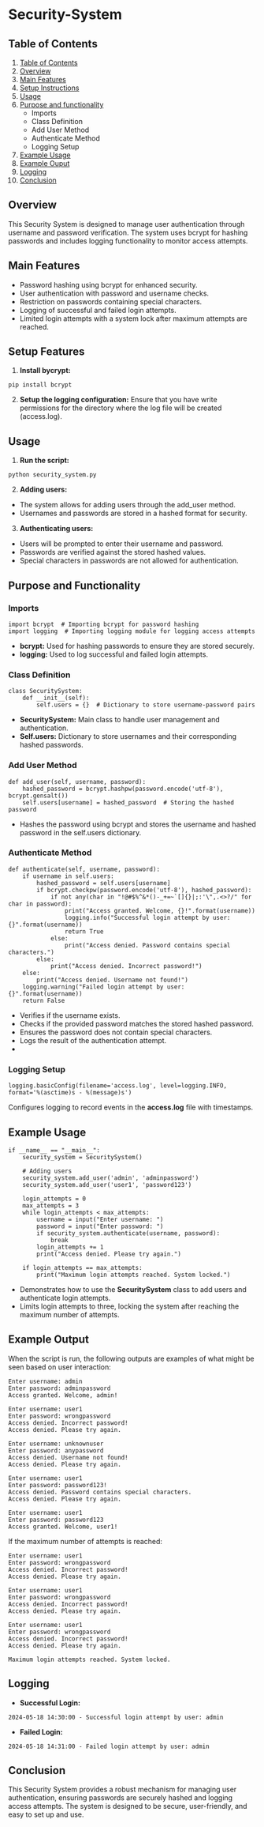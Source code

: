 # Security-System

## Table of Contents

1. [Table of Contents](#Table-of-Contents)
2. [Overview](#Overview)
3. [Main Features](#Main-features)
4. [Setup Instructions](#Setup-Instructions)
5. [Usage](#Usage)
6. [Purpose and functionality](#Purpose-and-Functionality)
    - Imports
    - Class Definition
    - Add User Method
    - Authenticate Method
    - Logging Setup
7. [Example Usage](#Example-Usage)
8. [Example Ouput](#Example-Output) 
9. [Logging](#Logging)
10. [Conclusion](#Conclusion)

## Overview

This Security System is designed to manage user authentication through username and password verification. The system uses bcrypt for hashing passwords and includes logging functionality to monitor access attempts.

## Main Features

- Password hashing using bcrypt for enhanced security.
- User authentication with password and username checks.
- Restriction on passwords containing special characters.
- Logging of successful and failed login attempts.
- Limited login attempts with a system lock after maximum attempts are reached.


## Setup Features

1. **Install bycrypt:**
```
pip install bcrypt
```
2. **Setup the logging configuration:**
Ensure that you have write permissions for the directory where the log file will be created (access.log).

## Usage

1. **Run the script:**
```
python security_system.py
```
2. **Adding users:**
- The system allows for adding users through the add_user method.
- Usernames and passwords are stored in a hashed format for security.

3. **Authenticating users:**
- Users will be prompted to enter their username and password.
- Passwords are verified against the stored hashed values.
- Special characters in passwords are not allowed for authentication.

## Purpose and Functionality

### Imports

```
import bcrypt  # Importing bcrypt for password hashing
import logging  # Importing logging module for logging access attempts
```
- **bcrypt:** Used for hashing passwords to ensure they are stored securely.
- **logging:** Used to log successful and failed login attempts.

### Class Definition

```
class SecuritySystem:
    def __init__(self):
        self.users = {}  # Dictionary to store username-password pairs
```
- **SecuritySystem:** Main class to handle user management and authentication.
- **Self.users:** Dictionary to store usernames and their corresponding hashed passwords.

### Add User Method

```
def add_user(self, username, password):
    hashed_password = bcrypt.hashpw(password.encode('utf-8'), bcrypt.gensalt())
    self.users[username] = hashed_password  # Storing the hashed password
```
- Hashes the password using bcrypt and stores the username and hashed password in the self.users dictionary.

### Authenticate Method

```
def authenticate(self, username, password):
    if username in self.users:
        hashed_password = self.users[username]
        if bcrypt.checkpw(password.encode('utf-8'), hashed_password):
            if not any(char in "!@#$%^&*()-_+=~`[]{}|;:'\",.<>?/" for char in password):
                print("Access granted. Welcome, {}!".format(username))
                logging.info("Successful login attempt by user: {}".format(username))
                return True
            else:
                print("Access denied. Password contains special characters.")
        else:
            print("Access denied. Incorrect password!")
    else:
        print("Access denied. Username not found!")
    logging.warning("Failed login attempt by user: {}".format(username))
    return False
```
- Verifies if the username exists.
- Checks if the provided password matches the stored hashed password.
- Ensures the password does not contain special characters.
- Logs the result of the authentication attempt.
- 
### Logging Setup

```
logging.basicConfig(filename='access.log', level=logging.INFO, format='%(asctime)s - %(message)s')
```
Configures logging to record events in the **access.log** file with timestamps.

## Example Usage

```
if __name__ == "__main__":
    security_system = SecuritySystem()

    # Adding users
    security_system.add_user('admin', 'adminpassword')
    security_system.add_user('user1', 'password123')

    login_attempts = 0
    max_attempts = 3
    while login_attempts < max_attempts:
        username = input("Enter username: ")
        password = input("Enter password: ")
        if security_system.authenticate(username, password):
            break
        login_attempts += 1
        print("Access denied. Please try again.")
    
    if login_attempts == max_attempts:
        print("Maximum login attempts reached. System locked.")
```
- Demonstrates how to use the **SecuritySystem** class to add users and authenticate login attempts.
- Limits login attempts to three, locking the system after reaching the maximum number of attempts.

## Example Output

When the script is run, the following outputs are examples of what might be seen based on user interaction:

```
Enter username: admin
Enter password: adminpassword
Access granted. Welcome, admin!

Enter username: user1
Enter password: wrongpassword
Access denied. Incorrect password!
Access denied. Please try again.

Enter username: unknownuser
Enter password: anypassword
Access denied. Username not found!
Access denied. Please try again.

Enter username: user1
Enter password: password123!
Access denied. Password contains special characters.
Access denied. Please try again.

Enter username: user1
Enter password: password123
Access granted. Welcome, user1!
```
If the maximum number of attempts is reached:
```
Enter username: user1
Enter password: wrongpassword
Access denied. Incorrect password!
Access denied. Please try again.

Enter username: user1
Enter password: wrongpassword
Access denied. Incorrect password!
Access denied. Please try again.

Enter username: user1
Enter password: wrongpassword
Access denied. Incorrect password!
Access denied. Please try again.

Maximum login attempts reached. System locked.
```
## Logging

- **Successful Login:**
```
2024-05-18 14:30:00 - Successful login attempt by user: admin
```
- **Failed Login:**
```
2024-05-18 14:31:00 - Failed login attempt by user: admin
```

## Conclusion

This Security System provides a robust mechanism for managing user authentication, ensuring passwords are securely hashed and logging access attempts. The system is designed to be secure, user-friendly, and easy to set up and use.
